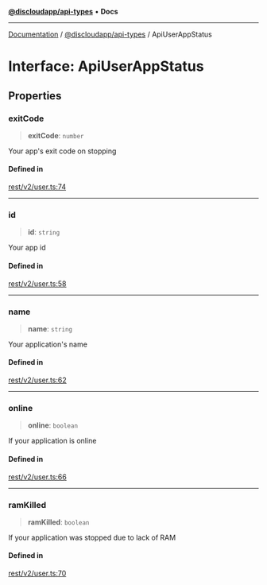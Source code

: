 [**@discloudapp/api-types**](../README.md) • **Docs**

***

[Documentation](../../../packages.md) / [@discloudapp/api-types](../README.md) / ApiUserAppStatus

# Interface: ApiUserAppStatus

## Properties

### exitCode

> **exitCode**: `number`

Your app's exit code on stopping

#### Defined in

[rest/v2/user.ts:74](https://github.com/discloud/discloud.app/blob/e957c12968777c01a56e127121040f7eaaf9b803/packages/api-types/rest/v2/user.ts#L74)

***

### id

> **id**: `string`

Your app id

#### Defined in

[rest/v2/user.ts:58](https://github.com/discloud/discloud.app/blob/e957c12968777c01a56e127121040f7eaaf9b803/packages/api-types/rest/v2/user.ts#L58)

***

### name

> **name**: `string`

Your application's name

#### Defined in

[rest/v2/user.ts:62](https://github.com/discloud/discloud.app/blob/e957c12968777c01a56e127121040f7eaaf9b803/packages/api-types/rest/v2/user.ts#L62)

***

### online

> **online**: `boolean`

If your application is online

#### Defined in

[rest/v2/user.ts:66](https://github.com/discloud/discloud.app/blob/e957c12968777c01a56e127121040f7eaaf9b803/packages/api-types/rest/v2/user.ts#L66)

***

### ramKilled

> **ramKilled**: `boolean`

If your application was stopped due to lack of RAM

#### Defined in

[rest/v2/user.ts:70](https://github.com/discloud/discloud.app/blob/e957c12968777c01a56e127121040f7eaaf9b803/packages/api-types/rest/v2/user.ts#L70)
